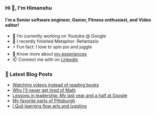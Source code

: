 ### Hi 👋, I'm Himanshu

#### I'm a Senior software engineer, Gamer, Fitness enthusiast, and Video editor!
- 🔭 I’m currently working on Youtube @ Google
- 🌱 I recently finished Metaphor: Refantazio
- ⚡ Fun fact: I love to spin poi and juggle
- 📄 Know more about [my experiences](https://hkattelu.com)
- 📫 Connect me with on [Linkedin](https://linkedin.com/in/himanshukattelu)

### 📕 Latest Blog Posts
<!-- BLOG-POST-LIST:START -->
- [Watching videos instead of reading books](https://Hkattelu.github.io/blog/books/2020/03/15/Watching-videos-instead-of-reading.html)
- [Why I'll never get tired of Math](https://Hkattelu.github.io/blog/personal/2020/03/14/Learning-Math.html)
- [Lessons in leadership: My last year and a half at Google](https://Hkattelu.github.io/blog/personal/2020/03/13/2020-The-last-year-and-a-half-at-google.html)
- [My favorite parts of Pittsburgh](https://Hkattelu.github.io/blog/travel/2020/03/11/My-favorite-parts-of-pittsburgh.html)
- [I Quit learning flow arts and juggling](https://Hkattelu.github.io/blog/flow/2020/03/10/Quitting-juggling-actively.html)
<!-- BLOG-POST-LIST:END -->
